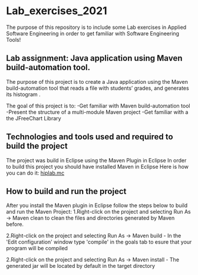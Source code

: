 # Lab_exercises_2021

The purpose of this repository is to include some Lab exercises in Applied Software Engineering in order to get familiar with Software Engineering Tools!
 

## Lab assignment: Java application using Maven build-automation tool.

The purpose of this project is to create a Java application using the Maven build-automation tool that reads a file with students’ grades, and generates its histogram .

The goal of this project is to:
-Get familiar with Maven build-automation tool
-Present the structure of a multi-module Maven project
-Get familiar with a the JFreeChart Library

## Technologies and tools used and required to build the project

The project was build in Eclipse using the Maven Plugin in Eclipse
In order to build this project you should have installed Maven in Eclipse
Here is how you can do it: [hiplab.mc](https://hiplab.mc.vanderbilt.edu/projects/soempi/eclipse_m2e_install.html)

## How to build and run the project

After you install the Maven plugin in Eclipse follow the steps below to build and run the Maven Project:
1.Right-click on the project and selecting Run As → Maven clean to clean the files and directories generated by Maven before.

2.Right-click on the project and selecting Run As → Maven build 
	- In the 'Edit configuration' window type 'compile' in the goals tab to esure that your program will be compiled

2.Right-click on the project and selecting Run As → Maven install
	- The generated jar will be located by default in the target directory 




